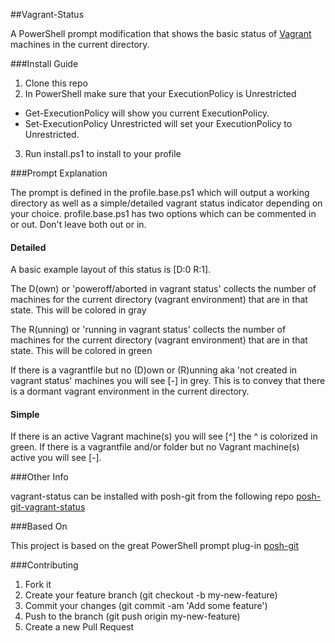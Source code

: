 ##Vagrant-Status

A PowerShell prompt modification that shows the basic status of [Vagrant](https://www.vagrantup.com/) machines in the current directory.

###Install Guide

1. Clone this repo
2. In PowerShell make sure that your ExecutionPolicy is Unrestricted
  * Get-ExecutionPolicy will show you current ExecutionPolicy.
  * Set-ExecutionPolicy Unrestricted will set your ExecutionPolicy to Unrestricted.
3. Run install.ps1 to install to your profile

###Prompt Explanation

   The prompt is defined in the profile.base.ps1 which will output a working directory as well as a simple/detailed vagrant status indicator depending on your choice. profile.base.ps1 has two options which can be commented in or out. Don't leave both out or in.

#### Detailed

   A basic example layout of this status is [D:0 R:1].

   The D(own) or 'poweroff/aborted in vagrant status' collects the number of machines for the current directory (vagrant environment) that are in that state. This will be colored in gray

   The R(unning) or 'running in vagrant status' collects the number of machines for the current directory (vagrant environment) that are in that state. This will be colored in green

   If there is a vagrantfile but no (D)own or (R)unning aka 'not created in vagrant status' machines you will see [-] in grey. This is to convey that there is a dormant vagrant environment in the current directory.

#### Simple

   If there is an active Vagrant machine(s) you will see [^] the ^ is colorized in green. If there is a vagrantfile and/or folder but no Vagrant machine(s) active you will see [-].

###Other Info

vagrant-status can be installed with posh-git from the following repo  [posh-git-vagrant-status](https://github.com/n00bworks/posh-git-vagrant-status)

###Based On

This project is based on the great PowerShell prompt plug-in [posh-git](https://github.com/dahlbyk/posh-git)

###Contributing

 1. Fork it
 2. Create your feature branch (git checkout -b my-new-feature)
 3. Commit your changes (git commit -am 'Add some feature')
 4. Push to the branch (git push origin my-new-feature)
 5. Create a new Pull Request
